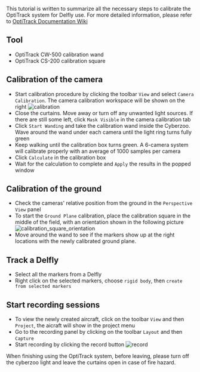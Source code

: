 This tutorial is written to summarize all the necessary steps to calibrate the OptiTrack system for Delfly use. For more detailed information, please refer to [OptiTrack Documentation Wiki](https://v22.wiki.optitrack.com/index.php?title=OptiTrack_Documentation_Wiki)

## Tool
* OptiTrack CW-500 calibration wand 
* OptiTrack CS-200 calibration square

## Calibration of the camera
* Start calibration procedure by clicking the toolbar `View` and select `Camera Calibration`. The camera calibration workspace will be shown on the right
![calibration](https://github.com/tudelft/mavlab/blob/master/photos/drones/nimble/optitrack_calibration.png)
* Close the curtains. Move away or turn off any unwanted light sources. If there are still some left, click `Mask Visible` in the camera calibration tab
* Click `Start Wanding` and take the calibration wand inside the Cyberzoo. Wave around the wand under each camera until the light ring turns fully green
* Keep walking until the calibration box turns green. A 6-camera system will calibrate properly with an average of 1000 samples per camera 
* Click `Calculate` in the calibration box
* Wait for the calculation to complete and `Apply` the results in the popped window

## Calibration of the ground
* Check the cameras' relative position from the ground in the `Perspective View` panel 
* To start the `Ground Plane` calibration, place the calibration square in the middle of the field, with an orientation shown in the following picture
![calibration_square_orientation](https://github.com/tudelft/mavlab/blob/master/photos/drones/nimble/OptiTrack_calibration_square_orientation.jpg)
* Move around the wand to see if the markers show up at the right locations with the newly calibrated ground plane.

## Track a Delfly
* Select all the markers from a Delfly
* Right click on the selected markers, choose `rigid body`, then `create from selected markers`

## Start recording sessions
* To view the newly created aircraft, click on the toolbar `View` and then `Project`, the aicraft will show in the project menu
* Go to the recording panel by clicking on the toolbar `Layout` and then `Capture`
* Start recording by clicking the record button 
![record](https://github.com/tudelft/mavlab/blob/master/photos/drones/nimble/optitrack_record.png)


When finishing using the OptiTrack system, before leaving, please turn off the cyberzoo light and leave the curtains open in case of fire hazard.